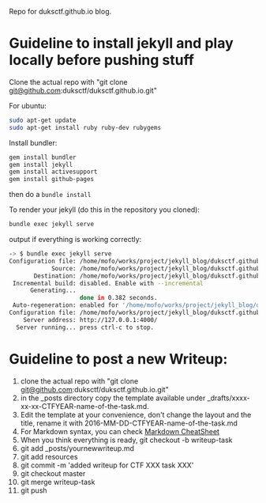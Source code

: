 Repo for duksctf.github.io blog.

# Guideline to install jekyll and play locally before pushing stuff

Clone the actual repo with "git clone git@github.com:duksctf/duksctf.github.io.git"

For ubuntu:

```bash
sudo apt-get update
sudo apt-get install ruby ruby-dev rubygems
```
Install bundler:

```bash
gem install bundler
gem install jekyll
gem install activesupport
gem install github-pages
```

then do a ` bundle install `

To render your jekyll (do this in the repository you cloned):

```bash
bundle exec jekyll serve
```

output if everything is working correctly:

```bash
-> $ bundle exec jekyll serve                                                 
Configuration file: /home/mofo/works/project/jekyll_blog/duksctf.github.io/_config.yml
            Source: /home/mofo/works/project/jekyll_blog/duksctf.github.io
       Destination: /home/mofo/works/project/jekyll_blog/duksctf.github.io/_site
 Incremental build: disabled. Enable with --incremental
      Generating... 
                    done in 0.382 seconds.
 Auto-regeneration: enabled for '/home/mofo/works/project/jekyll_blog/duksctf.github.io'
Configuration file: /home/mofo/works/project/jekyll_blog/duksctf.github.io/_config.yml
    Server address: http://127.0.0.1:4000/
  Server running... press ctrl-c to stop.

```

# Guideline to post a new Writeup:

1. clone the actual repo with "git clone git@github.com:duksctf/duksctf.github.io.git"
2. in the _posts directory copy the template available under _drafts/xxxx-xx-xx-CTFYEAR-name-of-the-task.md.
3. Edit the template at your convenience, don't change the layout and the
   title, rename it with 2016-MM-DD-CTFYEAR-name-of-the-task.md 
4. For Markdown syntax, you can check [Markdown CheatSheet](https://github.com/adam-p/markdown-here/wiki/Markdown-Cheatsheet)
5. When you think everything is ready, git checkout -b writeup-task
6. git add _posts/yournewwriteup.md
6. git add resources
7. git commit -m 'added writeup for CTF XXX task XXX'
8. git checkout master
9. git merge writeup-task
10. git push
